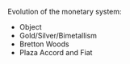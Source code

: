 Evolution of the monetary system:
- Object
- Gold/Silver/Bimetallism
- Bretton Woods
- Plaza Accord and Fiat